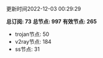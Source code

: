 更新时间2022-12-03 00:29:29

**总订阅: 73**
**总节点: 997**
**有效节点: 265**
- trojan节点: 50
- v2ray节点: 184
- ss节点: 31
